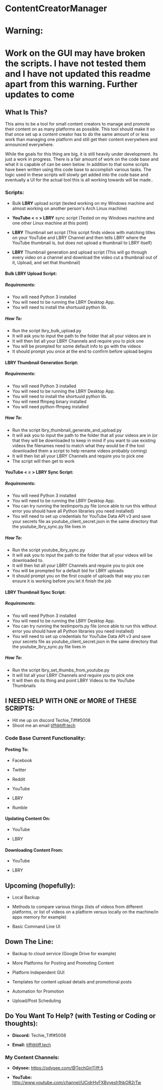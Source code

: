 # ContentCreatorManager

# Warning:

# Work on the GUI may have broken the scripts.  I have not tested them and I have not updated this readme apart from this warning.  Further updates to come

## What Is This?

This aims to be a tool for small content creators to manage and promote their content on as many platforms as possible.  This tool should make it so that once set up a content creator has to do the same amount of or less work than managing one platform and still get their content everywhere and announced everywhere.

While the goals for this thing are big, it is still heavily under development.  Its just a work in progress.  There is a fair amount of work on the code base and what it is capable of can be seen below.  In addition to that some scripts have been written using this code base to accomplish various tasks.  The logic used in these scripts will slowly get added into the code base and eventually a UI for the actual tool this is all working towards will be made..

### Scripts:

- Bulk **LBRY** upload script (tested working on my Windows machine and almost working on another person's Arch Linux machine)

- **YouTube < = > LBRY** sync script (Tested on my Windows machine and one other Linux machine at this point)

- **LBRY** Thumbnail set script (This script finds videos with matching titles on your YouTube and LBRY Channel and then tells LBRY where the YouTube thumbnail is, but does not upload a thumbnail to LBRY itself)

- **LBRY** Thumbnail generation and upload script (This will go through every video on a channel and download the video cut a thumbnail out of it, Upload, and set that thumbnail)

#### Bulk LBRY Upload Script:

##### Requirements:

 - You will need Python 3 installed
 - You will need to be running the LBRY Desktop App.  
 - You will need to install the shortuuid python lib.
 
##### How To:

 - Run the script lbry_bulk_upload.py
 - It will ask you to input the path to the folder that all your videos are in
 - It will then list all your LBRY Channels and require you to pick one
 - You will be prompted for some default info to go with the videos
 - It should prompt you once at the end to confirm before upload begins
 
#### LBRY Thumbnail Generation Script:

##### Requirements:

 - You will need Python 3 installed
 - You will need to be running the LBRY Desktop App.  
 - You will need to install the shortuuid python lib.
 - You will need ffmpeg binary installed
 - You will need python-ffmpeg installed
 
##### How To:

 - Run the script lbry_thumbnail_generate_and_upload.py
 - It will ask you to input the path to the folder that all your videos are in (or that they will be downloaded to keep in mind if you want to use existing videos the filenames need to match what they would be if the tool downloaded them a script to help rename videos probably coming)
 - It will then list all your LBRY Channels and require you to pick one
 - The script will then get to work
 
#### YouTube < = > LBRY Sync Script:

##### Requirements:

 - You will need Python 3 installed
 - You will need to be running the LBRY Desktop App.  
 - You can try running the testimports.py file (once able to run this without error you should have all Python libraries you need installed)
 - You will need to set up credentials for YouTube Data API v3 and save your secrets file as youtube_client_secret.json in the same directory that the youtube_lbry_sync.py file lives in
 
##### How To:

 - Run the script youtube_lbry_sync.py
 - It will ask you to input the path to the folder that all your videos will be downloaded to.
 - It will then list all your LBRY Channels and require you to pick one
 - You will be prompted for a default bid for LBRY uploads
 - It should prompt you on the first couple of uploads that way you can ensure it is working before you let it finish the job

#### LBRY Thumbnail Sync Script:

##### Requirements:

 - You will need Python 3 installed
 - You will need to be running the LBRY Desktop App.  
 - You can try running the testimports.py file (once able to run this without error you should have all Python libraries you need installed)
 - You will need to set up credentials for YouTube Data API v3 and save your secrets file as youtube_client_secret.json in the same directory that the youtube_lbry_sync.py file lives in
 
##### How To:

 - Run the script lbry_set_thumbs_from_youtube.py
 - It will list all your LBRY Channels and require you to pick one
 - It will then do its thing and point LBRY Videos to the YouTube Thumbnails

## I NEED HELP WITH ONE or MORE of THESE SCRIPTS:

- Hit me up on discord Techie_Tiff#5008
- Shoot me an email tiff@tiff.tech

### Code Base Current Functionality:

#### Posting To:

- Facebook

- Twitter

- Reddit

- YouTube

- LBRY

- Rumble

#### Updating Content On:

- YouTube

- LBRY

#### Downloading Content From:

- YouTube

- LBRY

## Upcoming (hopefully):

- Local Backup

- Methods to compare various things (lists of videos from different platforms, or list of videos on a platform versus locally on the machine/in apps memory for example)

- Basic Command Line UI

## Down The Line:

- Backup to cloud service (Google Drive for example)

- More Platforms for Posting and Promoting Content

- Platform Independent GUI

- Templates for content upload details and promotional posts

- Automation for Promotion

- Upload/Post Scheduling

## Do You Want To Help? (with Testing or Coding or thoughts):

 - **Discord:** Techie_Tiff#5008

 - **Email:** tiff@tiff.tech

### My Content Channels:

 - **Odysee:** https://odysee.com/@TechGirlTiff:5

 - **YouTube:** http://www.youtube.com/channel/UCidrHvFXBvyesh1hbOR2rTw
